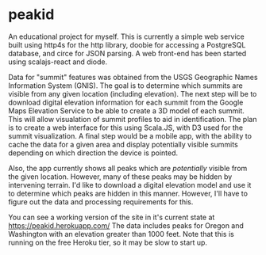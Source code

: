 # peakid

An educational project for myself. This is currently a simple web service built using http4s for the http library, doobie for accessing a PostgreSQL database, and circe for JSON parsing. A web front-end has been started using scalajs-react and diode.

Data for "summit" features was obtained from the USGS Geographic Names Information System (GNIS). The goal is to determine which summits are visible from any given location (including elevation). The next step will be to download digital elevation information for each summit from the Google Maps Elevation Service to be able to create a 3D model of each summit. This will allow visualation of summit profiles to aid in identification. The plan is to create a web interface for this using Scala.JS, with D3 used for the summit visualization. A final step would be a mobile app, with the ability to cache the data for a given area and display potentially visible summits depending on which direction the device is pointed. 

Also, the app currently shows all peaks which are *potentially* visible from the given location. However, many of these peaks may be hidden by intervening terrain. I'd like to download a digital elevation model and use it to determine which peaks are hidden in this manner. However, I'll have to figure out the data and processing requirements for this.

You can see a working version of the site in it's current state at https://peakid.herokuapp.com/ The data includes peaks for Oregon and Washington with an elevation greater than 1000 feet. Note that this is running on the free Heroku tier, so it may be slow to start up.
